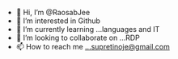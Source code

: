 - 👋 Hi, I’m @RaosabJee
- 👀 I’m interested in Github
- 🌱 I’m currently learning ...languages and IT
- 💞️ I’m looking to collaborate on ...RDP
- 📫 How to reach me ...supretinoje@gmail.com

<!---
RaosabJee/RaosabJee is a ✨ special ✨ repository because its `README.md` (this file) appears on your GitHub profile.
You can click the Preview link to take a look at your changes.
--->
